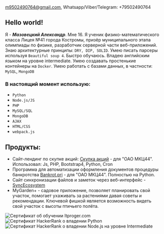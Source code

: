 
m9502490764@gmail.com, Whatsapp/Viber/Telegram: +79502490764

## Hello world! ##
Я - ***Мазовецкий Александр***. Мне 16. Я ученик физико-математического класса Лицея №41 города Костромы, призёр муниципального этапа олимпиады по физике, разработчик серверной части веб-приложений. Знаю архитектурные принципы: ` DRY, DIP, SOLID `. Умею писать парсеры используя ` Beautiful soup 4 `. Быстро обучаюсь. Владею английским языком на уровне intermediate. Умею создавать простенькие контейнеры на `Docker`. Умею работать с базами данных, в частности: `MySQL`, `MongoDB`

### В настоящий момент использую: ###
- `Python`
- `Node.js/JS`
- `PHP`
- `MySQL/SQL`
- `MongoDB`
- `AJAX`
- `HTML/CSS`
- `webpack.js`

## Продукты: ##
- Сайт-лендинг по скупке акций: [Скупка акций](https://github.com/AVM1805/BuyingUpQuotes) - для "ОАО МКЦ44". Использовал: Js, PHP, Bootstrap4, Python, Cron
- Программа для автоматизации оформления документов процедуры банкротства [Bankrot.prj](https://github.com/AVM1805/Bankrot.prj) - для "ОАО МКЦ44". Полностью на Python.
- Сайт синхронизации файлов и заметок через веб-интерфейс -[SyncEcosystem](https://github.com/AVM1805/SyncEcosystem)
- MyGarden+ - садовое приложение, позволяет планировать свой участок, помогает ухаживать за растениями давая советы и рекомендации. Ключевой фишкой является возможность видеть свой участок с высоты птичьего полёта.

<!--[Сертификат об обучении Itproger.com](https://github.com/AVM1805/AVM1805/files/6190330/diplom.pdf)-->
![Сертификат об обучении Itproger.com](https://user-images.githubusercontent.com/63596853/133939055-7004e209-ce92-4605-9c94-38fd0360f9ae.jpg)
![Сертификат HackerRank о владении Python](https://user-images.githubusercontent.com/63596853/133938906-fa049cca-d911-4d7a-9413-a096544ab178.png)
![Сертификат HackerRank о владении Node.js на уровне Intermediate](https://user-images.githubusercontent.com/63596853/134394868-6abd50fb-bbe4-4610-8c94-413eeb9beb97.png)

